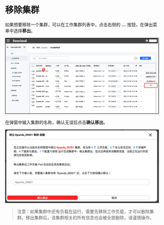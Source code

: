 # 移除集群

如果想要移除一个集群，可以在工作集群列表中，点击右侧的 **…** 按钮，在弹出菜单中选择**移出**。

![removal](../images/removecl01.png)

在弹窗中输入集群的名称，确认无误后点击**确认移出**。

![removal](../images/removecl02.png)

> 注意：如果集群中还有负载在运行，需要先移除工作负载，才可以删除集群。移出集群后，该集群相关的所有信息也会被全部删除，请谨慎操作。
